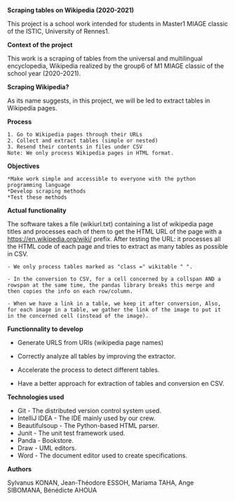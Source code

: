 **Scraping tables on Wikipedia (2020-2021)**

This project is a school work intended for students in Master1 MIAGE classic of the ISTIC, University of Rennes1.


**Context of the project**

This work is a scraping of tables from the universal and multilingual encyclopedia, Wikipedia realized by the group6 of M1 MIAGE classic of the school year (2020-2021).


**Scraping Wikipedia?**

As its name suggests, in this project, we will be led to extract tables in Wikipedia pages.

**Process**

    1. Go to Wikipedia pages through their URLs
    2. Collect and extract tables (simple or nested)
    3. Resend their contents in files under CSV
    Note: We only process Wikipedia pages in HTML format.


**Objectives**

    *Make work simple and accessible to everyone with the python programming language  
    *Develop scraping methods  
    *Test these methods 
    
  
**Actual functionality** 

The software takes a file (wikiurl.txt) containing a list of wikipedia page titles and processes each of them to get the HTML URL of the page with a https://en.wikipedia.org/wiki/ prefix. After testing the URL: it processes all the HTML code of each page and tries to extract as many tables as possible in CSV.
    
    - We only process tables marked as "class =" wikitable " ".
    
    - In the conversion to CSV, for a cell concerned by a collspan AND a rowspan at the same time, the pandas library breaks this merge and then copies the info on each row/column.
    
    - When we have a link in a table, we keep it after conversion, Also, for each image in a table, we gather the link of the image to put it in the concerned cell (instead of the image).
    
**Functionnality to develop**

- Generate URLS from URIs (wikipedia page names)

- Correctly analyze all tables by improving the extractor.

- Accelerate the process to detect different tables.

- Have a better approach for extraction of tables and conversion en CSV.



**Technologies used**

- Git - The distributed version control system used.
- IntelliJ IDEA - The IDE mainly used by our crew.
- Beautifulsoup - The Python-based HTML parser.
- Junit - The unit test framework used.
- Panda - Bookstore.
- Draw - UML editors.
- Word - The document editor used to create specifications.

**Authors**

Sylvanus KONAN, Jean-Théodore ESSOH, Mariama TAHA, Ange SIBOMANA, Bénédicte AHOUA
